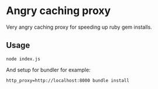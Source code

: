 # Angry caching proxy

Very angry caching proxy for speeding up ruby gem installs.

## Usage

    node index.js

And setup for bundler for example:

    http_proxy=http://localhost:8000 bundle install

